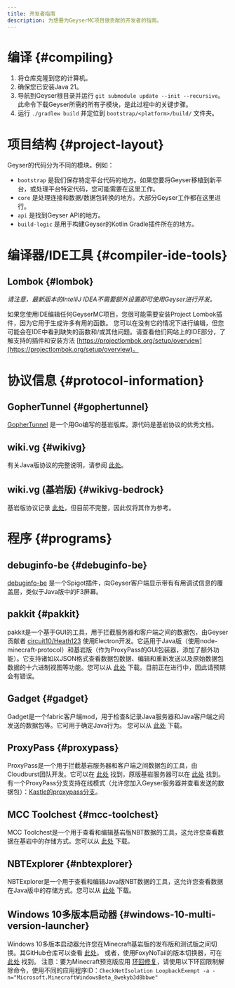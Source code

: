 ```yaml
---
title: 开发者指南
description: 为想要为GeyserMC项目做贡献的开发者的指南。
---
```


# 编译 {#compiling}
1. 将仓库克隆到您的计算机。
2. 确保您已安装Java 21。
3. 导航到Geyser根目录并运行 `git submodule update --init --recursive`。此命令下载Geyser所需的所有子模块，是此过程中的关键步骤。
4. 运行 `./gradlew build` 并定位到 `bootstrap/<platform>/build/` 文件夹。

# 项目结构 {#project-layout}

Geyser的代码分为不同的模块。例如：

* `bootstrap` 是我们保存特定平台代码的地方。如果您要将Geyser移植到新平台，或处理平台特定代码，您可能需要在这里工作。
* `core` 是处理连接和数据/数据包转换的地方。大部分Geyser工作都在这里进行。
* `api` 是找到Geyser API的地方。
* `build-logic` 是用于构建Geyser的Kotlin Gradle插件所在的地方。

# 编译器/IDE工具 {#compiler-ide-tools}

## Lombok {#lombok}

*请注意，最新版本的IntelliJ IDEA不需要额外设置即可使用Geyser进行开发。*

如果您使用IDE编辑任何GeyserMC项目，您很可能需要安装Project Lombok插件，因为它用于生成许多有用的函数。
您可以在没有它的情况下进行编辑，但您可能会在IDE中看到缺失的函数和/或其他问题。请查看他们网站上的IDE部分，了解支持的插件和安装方法 [https://projectlombok.org/setup/overview](https://projectlombok.org/setup/overview)。

# 协议信息 {#protocol-information}

## GopherTunnel {#gophertunnel}
[GopherTunnel](https://github.com/Sandertv/gophertunnel/tree/master/minecraft/protocol/packet) 是一个用Go编写的基岩版库。源代码是基岩协议的优秀文档。

## wiki.vg {#wikivg}

有关Java版协议的完整说明，请参阅 [此处](https://wiki.vg/Protocol)。

## wiki.vg (基岩版) {#wikivg-bedrock}

基岩版协议记录 [此处](https://wiki.vg/Bedrock_Protocol)，但目前不完整，因此仅将其作为参考。

# 程序 {#programs}

## debuginfo-be {#debuginfo-be}
[debuginfo-be](https://github.com/Heath123/debuginfo-be) 是一个Spigot插件，向Geyser客户端显示带有有用调试信息的覆盖层，类似于Java版中的F3屏幕。

## pakkit {#pakkit}
pakkit是一个基于GUI的工具，用于拦截服务器和客户端之间的数据包，由Geyser贡献者 [circuit10/Heath123](https://github.com/Heath123/) 使用Electron开发。它适用于Java版（使用node-minecraft-protocol）和基岩版（作为ProxyPass的GUI包装器，添加了额外功能）。它支持诸如以JSON格式查看数据包数据、编辑和重新发送以及原始数据包数据的十六进制视图等功能。您可以从 [此处](https://github.com/Heath123/pakkit/releases/) 下载。目前正在进行中，因此请预期会有错误。

## Gadget {#gadget}
Gadget是一个fabric客户端mod，用于检查&记录Java服务器和Java客户端之间发送的数据包等。它可用于确定Java行为。
您可以从 [此处](https://modrinth.com/mod/gadget) 下载。

## ProxyPass {#proxypass}
ProxyPass是一个用于拦截基岩服务器和客户端之间数据包的工具，由Cloudburst团队开发。它可以在 [此处](https://github.com/CloudburstMC/ProxyPass) 找到，原版基岩服务器可以在 [此处](https://www.minecraft.net/download/server/bedrock/) 找到。
有一个ProxyPass分支支持在线模式（允许您加入Geyser服务器并查看发送的数据包）：[Kastle的proxypass分支](https://github.com/Kas-tle/ProxyPass/)。

## MCC Toolchest {#mcc-toolchest}
MCC Toolchest是一个用于查看和编辑基岩版NBT数据的工具，这允许您查看数据在基岩中的存储方式。您可以从 [此处](https://mcctoolchest.weebly.com/) 下载。

## NBTExplorer {#nbtexplorer}
NBTExplorer是一个用于查看和编辑Java版NBT数据的工具，这允许您查看数据在Java版中的存储方式。您可以从 [此处](https://github.com/jaquadro/NBTExplorer/releases) 下载。

## Windows 10多版本启动器 {#windows-10-multi-version-launcher}
Windows 10多版本启动器允许您在Minecraft基岩版的发布版和测试版之间切换。其GitHub仓库可以查看 [此处](https://github.com/MCMrARM/mc-w10-version-launcher/)。
或者，使用FoxyNoTail的版本切换器，可在 [此处](https://foxynotail.com/software/mcbe-switcher) 找到。
注意：要为Minecraft预览版应用 [环回修复](/wiki/geyser/fixing-unable-to-connect-to-world#windows-1011)，请使用以下环回限制解除命令，使用不同的应用程序ID：`CheckNetIsolation LoopbackExempt -a -n="Microsoft.MinecraftWindowsBeta_8wekyb3d8bbwe"`
